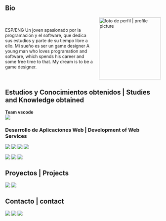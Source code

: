 ## Bio
<div style="display: flex; align-items: center;">
  <p>
    ESP/ENG
    Un joven apasionado por la programación y el software, que dedica sus estudios y parte de su tiempo libre a ello. Mi sueño es ser un game designer
    A young man who loves programation and software, which spends his career and some free time to that. My dream is to be a game designer.
  </p>
  <img style="width: 200px; margin-left: 20px;" src="./fotoDePerfil.jpg" alt="foto de perfil | profile picture" />
</div>



## Estudios y Conocimientos obtenidos | Studies and Knowledge obtained

**Team vscode**
<br>
<img src="https://skillicons.dev/icons?i=vscode" />

### Desarrollo de Aplicaciones Web | Development of Web Services
<p align="flex">
  <img src="https://skillicons.dev/icons?i=java" />
  <img src="https://skillicons.dev/icons?i=javascript" />
  <img src="https://skillicons.dev/icons?i=php" />
  <img src="https://skillicons.dev/icons?i=mysql" />
</p>
<p align="flex">
  <img src="https://skillicons.dev/icons?i=html" />
  <img src="https://skillicons.dev/icons?i=css" />
  <img src="https://skillicons.dev/icons?i=docker" />
</p>


## Proyectos | Projects
<p align="flex">
  <a align="center" href="https://danivals.github.io" target="_blank"> <img src="https://img.shields.io/badge/My%20website-danivals.github.io-blue"></a>
  <a align="center" href="https://github.com/DaniVals/Colorful-Callouts-for-Obsidian" target="_blank"> <img src="https://img.shields.io/badge/Colorful%20Callouts-for%20Obsidian-purple"></a>
</p>

## Contacto | contact
<p align="flex">
  <a align="center" href="./CV_Daniel_Vals_Simon.pdf" target="_blank"><img src="https://img.shields.io/badge/CV-Currículum-silver"></a>
  <a align="center" href="https://linktr.ee/danielVals" target="_blank"><img src="https://img.shields.io/badge/linktree-danielVals-green_"></a>
  <a align="center" href="mailto:daniel.vals.simon@gmail.com" target="_blank"><img src="https://img.shields.io/badge/Gmail-daniel.vals.simon@gmail.com-red"></a>
  <br>
</p>